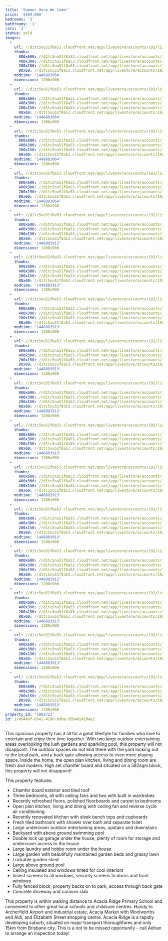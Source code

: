 ```yaml
---
title: 'Summer Here We Come!'
price: '$409,000'
bedrooms: '3'
bathrooms: '1'
cars: '2'
status: sold
images:
  -
    url: //d1tc5nu51f8a53.cloudfront.net/app/livestore/accounts/192/listings/642950/images/Front_6781830532_20151130092809.jpg
    thumbs:
      800x600: //d1tc5nu51f8a53.cloudfront.net/app/livestore/accounts/192/listings/642950/images/Front_6781830532_20151130092809_800x600.jpg
      400x300: //d1tc5nu51f8a53.cloudfront.net/app/livestore/accounts/192/listings/642950/images/Front_6781830532_20151130092809_400x300.jpg
      200x150: //d1tc5nu51f8a53.cloudfront.net/app/livestore/accounts/192/listings/642950/images/Front_6781830532_20151130092809_200x150.jpg
      80x60: //d1tc5nu51f8a53.cloudfront.net/app/livestore/accounts/192/listings/642950/images/Front_6781830532_20151130092809_80x60.jpg
    modtime: '1448883064'
    dimensions: 1200x900
  -
    url: //d1tc5nu51f8a53.cloudfront.net/app/livestore/accounts/192/listings/642950/images/Kitchen-Living_7887827163_20151130092914.jpg
    thumbs:
      800x600: //d1tc5nu51f8a53.cloudfront.net/app/livestore/accounts/192/listings/642950/images/Kitchen-Living_7887827163_20151130092914_800x600.jpg
      400x300: //d1tc5nu51f8a53.cloudfront.net/app/livestore/accounts/192/listings/642950/images/Kitchen-Living_7887827163_20151130092914_400x300.jpg
      200x150: //d1tc5nu51f8a53.cloudfront.net/app/livestore/accounts/192/listings/642950/images/Kitchen-Living_7887827163_20151130092914_200x150.jpg
      80x60: //d1tc5nu51f8a53.cloudfront.net/app/livestore/accounts/192/listings/642950/images/Kitchen-Living_7887827163_20151130092914_80x60.jpg
    modtime: '1448883064'
    dimensions: 1200x900
  -
    url: //d1tc5nu51f8a53.cloudfront.net/app/livestore/accounts/192/listings/642950/images/Living2_3304457576_20151130092852.jpg
    thumbs:
      800x600: //d1tc5nu51f8a53.cloudfront.net/app/livestore/accounts/192/listings/642950/images/Living2_3304457576_20151130092852_800x600.jpg
      400x300: //d1tc5nu51f8a53.cloudfront.net/app/livestore/accounts/192/listings/642950/images/Living2_3304457576_20151130092852_400x300.jpg
      200x150: //d1tc5nu51f8a53.cloudfront.net/app/livestore/accounts/192/listings/642950/images/Living2_3304457576_20151130092852_200x150.jpg
      80x60: //d1tc5nu51f8a53.cloudfront.net/app/livestore/accounts/192/listings/642950/images/Living2_3304457576_20151130092852_80x60.jpg
    modtime: '1448883064'
    dimensions: 1200x900
  -
    url: //d1tc5nu51f8a53.cloudfront.net/app/livestore/accounts/192/listings/642950/images/Kitchen_4954442154_20151130092837.jpg
    thumbs:
      800x600: //d1tc5nu51f8a53.cloudfront.net/app/livestore/accounts/192/listings/642950/images/Kitchen_4954442154_20151130092837_800x600.jpg
      400x300: //d1tc5nu51f8a53.cloudfront.net/app/livestore/accounts/192/listings/642950/images/Kitchen_4954442154_20151130092837_400x300.jpg
      200x150: //d1tc5nu51f8a53.cloudfront.net/app/livestore/accounts/192/listings/642950/images/Kitchen_4954442154_20151130092837_200x150.jpg
      80x60: //d1tc5nu51f8a53.cloudfront.net/app/livestore/accounts/192/listings/642950/images/Kitchen_4954442154_20151130092837_80x60.jpg
    modtime: '1448883064'
    dimensions: 1200x900
  -
    url: //d1tc5nu51f8a53.cloudfront.net/app/livestore/accounts/192/listings/642950/images/_MG_8545_201905663_20151130094456.jpg
    thumbs:
      800x600: //d1tc5nu51f8a53.cloudfront.net/app/livestore/accounts/192/listings/642950/images/_MG_8545_201905663_20151130094456_800x600.jpg
      400x300: //d1tc5nu51f8a53.cloudfront.net/app/livestore/accounts/192/listings/642950/images/_MG_8545_201905663_20151130094456_400x300.jpg
      200x150: //d1tc5nu51f8a53.cloudfront.net/app/livestore/accounts/192/listings/642950/images/_MG_8545_201905663_20151130094456_200x150.jpg
      80x60: //d1tc5nu51f8a53.cloudfront.net/app/livestore/accounts/192/listings/642950/images/_MG_8545_201905663_20151130094456_80x60.jpg
    modtime: '1448883913'
    dimensions: 1200x900
  -
    url: //d1tc5nu51f8a53.cloudfront.net/app/livestore/accounts/192/listings/642950/images/Deck_891994703_20151130092718.jpg
    thumbs:
      800x600: //d1tc5nu51f8a53.cloudfront.net/app/livestore/accounts/192/listings/642950/images/Deck_891994703_20151130092718_800x600.jpg
      400x300: //d1tc5nu51f8a53.cloudfront.net/app/livestore/accounts/192/listings/642950/images/Deck_891994703_20151130092718_400x300.jpg
      200x150: //d1tc5nu51f8a53.cloudfront.net/app/livestore/accounts/192/listings/642950/images/Deck_891994703_20151130092718_200x150.jpg
      80x60: //d1tc5nu51f8a53.cloudfront.net/app/livestore/accounts/192/listings/642950/images/Deck_891994703_20151130092718_80x60.jpg
    modtime: '1448883913'
    dimensions: 1200x900
  -
    url: //d1tc5nu51f8a53.cloudfront.net/app/livestore/accounts/192/listings/642950/images/Patio_7742873282_20151130092719.jpg
    thumbs:
      800x600: //d1tc5nu51f8a53.cloudfront.net/app/livestore/accounts/192/listings/642950/images/Patio_7742873282_20151130092719_800x600.jpg
      400x300: //d1tc5nu51f8a53.cloudfront.net/app/livestore/accounts/192/listings/642950/images/Patio_7742873282_20151130092719_400x300.jpg
      200x150: //d1tc5nu51f8a53.cloudfront.net/app/livestore/accounts/192/listings/642950/images/Patio_7742873282_20151130092719_200x150.jpg
      80x60: //d1tc5nu51f8a53.cloudfront.net/app/livestore/accounts/192/listings/642950/images/Patio_7742873282_20151130092719_80x60.jpg
    modtime: '1448883913'
    dimensions: 1200x900
  -
    url: //d1tc5nu51f8a53.cloudfront.net/app/livestore/accounts/192/listings/642950/images/Pool-room_5649633361_20151130092806.jpg
    thumbs:
      800x600: //d1tc5nu51f8a53.cloudfront.net/app/livestore/accounts/192/listings/642950/images/Pool-room_5649633361_20151130092806_800x600.jpg
      400x300: //d1tc5nu51f8a53.cloudfront.net/app/livestore/accounts/192/listings/642950/images/Pool-room_5649633361_20151130092806_400x300.jpg
      200x150: //d1tc5nu51f8a53.cloudfront.net/app/livestore/accounts/192/listings/642950/images/Pool-room_5649633361_20151130092806_200x150.jpg
      80x60: //d1tc5nu51f8a53.cloudfront.net/app/livestore/accounts/192/listings/642950/images/Pool-room_5649633361_20151130092806_80x60.jpg
    modtime: '1448883913'
    dimensions: 1200x900
  -
    url: //d1tc5nu51f8a53.cloudfront.net/app/livestore/accounts/192/listings/642950/images/Bed1_140941045_20151130092830.jpg
    thumbs:
      800x600: //d1tc5nu51f8a53.cloudfront.net/app/livestore/accounts/192/listings/642950/images/Bed1_140941045_20151130092830_800x600.jpg
      400x300: //d1tc5nu51f8a53.cloudfront.net/app/livestore/accounts/192/listings/642950/images/Bed1_140941045_20151130092830_400x300.jpg
      200x150: //d1tc5nu51f8a53.cloudfront.net/app/livestore/accounts/192/listings/642950/images/Bed1_140941045_20151130092830_200x150.jpg
      80x60: //d1tc5nu51f8a53.cloudfront.net/app/livestore/accounts/192/listings/642950/images/Bed1_140941045_20151130092830_80x60.jpg
    modtime: '1448883913'
    dimensions: 1200x900
  -
    url: //d1tc5nu51f8a53.cloudfront.net/app/livestore/accounts/192/listings/642950/images/Bedone_9561042889_20151130092816.jpg
    thumbs:
      800x600: //d1tc5nu51f8a53.cloudfront.net/app/livestore/accounts/192/listings/642950/images/Bedone_9561042889_20151130092816_800x600.jpg
      400x300: //d1tc5nu51f8a53.cloudfront.net/app/livestore/accounts/192/listings/642950/images/Bedone_9561042889_20151130092816_400x300.jpg
      200x150: //d1tc5nu51f8a53.cloudfront.net/app/livestore/accounts/192/listings/642950/images/Bedone_9561042889_20151130092816_200x150.jpg
      80x60: //d1tc5nu51f8a53.cloudfront.net/app/livestore/accounts/192/listings/642950/images/Bedone_9561042889_20151130092816_80x60.jpg
    modtime: '1448883913'
    dimensions: 1200x900
  -
    url: //d1tc5nu51f8a53.cloudfront.net/app/livestore/accounts/192/listings/642950/images/Bed3_85929161_20151130092913.jpg
    thumbs:
      800x600: //d1tc5nu51f8a53.cloudfront.net/app/livestore/accounts/192/listings/642950/images/Bed3_85929161_20151130092913_800x600.jpg
      400x300: //d1tc5nu51f8a53.cloudfront.net/app/livestore/accounts/192/listings/642950/images/Bed3_85929161_20151130092913_400x300.jpg
      200x150: //d1tc5nu51f8a53.cloudfront.net/app/livestore/accounts/192/listings/642950/images/Bed3_85929161_20151130092913_200x150.jpg
      80x60: //d1tc5nu51f8a53.cloudfront.net/app/livestore/accounts/192/listings/642950/images/Bed3_85929161_20151130092913_80x60.jpg
    modtime: '1448883913'
    dimensions: 1200x900
  -
    url: //d1tc5nu51f8a53.cloudfront.net/app/livestore/accounts/192/listings/642950/images/Living3_4444967224_20151130092845.jpg
    thumbs:
      800x600: //d1tc5nu51f8a53.cloudfront.net/app/livestore/accounts/192/listings/642950/images/Living3_4444967224_20151130092845_800x600.jpg
      400x300: //d1tc5nu51f8a53.cloudfront.net/app/livestore/accounts/192/listings/642950/images/Living3_4444967224_20151130092845_400x300.jpg
      200x150: //d1tc5nu51f8a53.cloudfront.net/app/livestore/accounts/192/listings/642950/images/Living3_4444967224_20151130092845_200x150.jpg
      80x60: //d1tc5nu51f8a53.cloudfront.net/app/livestore/accounts/192/listings/642950/images/Living3_4444967224_20151130092845_80x60.jpg
    modtime: '1448883913'
    dimensions: 1200x900
  -
    url: //d1tc5nu51f8a53.cloudfront.net/app/livestore/accounts/192/listings/642950/images/Bathroom_5354772173_20151130092844.jpg
    thumbs:
      800x600: //d1tc5nu51f8a53.cloudfront.net/app/livestore/accounts/192/listings/642950/images/Bathroom_5354772173_20151130092844_800x600.jpg
      400x300: //d1tc5nu51f8a53.cloudfront.net/app/livestore/accounts/192/listings/642950/images/Bathroom_5354772173_20151130092844_400x300.jpg
      200x150: //d1tc5nu51f8a53.cloudfront.net/app/livestore/accounts/192/listings/642950/images/Bathroom_5354772173_20151130092844_200x150.jpg
      80x60: //d1tc5nu51f8a53.cloudfront.net/app/livestore/accounts/192/listings/642950/images/Bathroom_5354772173_20151130092844_80x60.jpg
    modtime: '1448883913'
    dimensions: 1200x900
  -
    url: //d1tc5nu51f8a53.cloudfront.net/app/livestore/accounts/192/listings/642950/images/Backyard2_1015291460_20151130092734.jpg
    thumbs:
      800x600: //d1tc5nu51f8a53.cloudfront.net/app/livestore/accounts/192/listings/642950/images/Backyard2_1015291460_20151130092734_800x600.jpg
      400x300: //d1tc5nu51f8a53.cloudfront.net/app/livestore/accounts/192/listings/642950/images/Backyard2_1015291460_20151130092734_400x300.jpg
      200x150: //d1tc5nu51f8a53.cloudfront.net/app/livestore/accounts/192/listings/642950/images/Backyard2_1015291460_20151130092734_200x150.jpg
      80x60: //d1tc5nu51f8a53.cloudfront.net/app/livestore/accounts/192/listings/642950/images/Backyard2_1015291460_20151130092734_80x60.jpg
    modtime: '1448883913'
    dimensions: 1200x900
  -
    url: //d1tc5nu51f8a53.cloudfront.net/app/livestore/accounts/192/listings/642950/images/Backyard_3283641487_20151130092655.jpg
    thumbs:
      800x600: //d1tc5nu51f8a53.cloudfront.net/app/livestore/accounts/192/listings/642950/images/Backyard_3283641487_20151130092655_800x600.jpg
      400x300: //d1tc5nu51f8a53.cloudfront.net/app/livestore/accounts/192/listings/642950/images/Backyard_3283641487_20151130092655_400x300.jpg
      200x150: //d1tc5nu51f8a53.cloudfront.net/app/livestore/accounts/192/listings/642950/images/Backyard_3283641487_20151130092655_200x150.jpg
      80x60: //d1tc5nu51f8a53.cloudfront.net/app/livestore/accounts/192/listings/642950/images/Backyard_3283641487_20151130092655_80x60.jpg
    modtime: '1448883913'
    dimensions: 1200x900
  -
    url: //d1tc5nu51f8a53.cloudfront.net/app/livestore/accounts/192/listings/642950/images/Deck3_6130552292_20151130092754.jpg
    thumbs:
      800x600: //d1tc5nu51f8a53.cloudfront.net/app/livestore/accounts/192/listings/642950/images/Deck3_6130552292_20151130092754_800x600.jpg
      400x300: //d1tc5nu51f8a53.cloudfront.net/app/livestore/accounts/192/listings/642950/images/Deck3_6130552292_20151130092754_400x300.jpg
      200x150: //d1tc5nu51f8a53.cloudfront.net/app/livestore/accounts/192/listings/642950/images/Deck3_6130552292_20151130092754_200x150.jpg
      80x60: //d1tc5nu51f8a53.cloudfront.net/app/livestore/accounts/192/listings/642950/images/Deck3_6130552292_20151130092754_80x60.jpg
    modtime: '1448883913'
    dimensions: 1200x900
property_id: '1802723'
id: 1749449f-6041-4190-bdba-95b4d242dae2
---
```

This spacious property has it all for a great lifestyle for families who love to entertain and enjoy their time together. With two large outdoor entertaining areas overlooking the lush gardens and sparkling pool, this property will not disappoint. The outdoor spaces do not end there with the yard looking out to the local park, and a back gate allowing access to even more playing space. Inside the home, the open plan kitchen, living and dining room are fresh  and modern. High set chamfer board and situated on a 582sqm block, this property will not disappoint!

This property features:

*  Chamfer board exterior and tiled roof
*  Three bedrooms, all with ceiling fans and two with built in wardrobes
*  Recently refreshed floors, polished floorboards and carpet to bedrooms
*  Open plan kitchen, living and dining with ceiling fan and reverse cycle air conditioning
*  Recently renovated kitchen with sleek bench tops and cupboards
*  Fresh tiled bathroom with shower over bath and separate toilet
*  Large undercover outdoor entertaining areas, upstairs and downstairs
*  Backyard with above ground swimming pool
*  Double lock up garage under the house, plenty of room for storage and undercover access to the house
*  Large laundry and hobby room under the house
*  Large garden with beautifully maintained garden beds and grassy lawn
*  Lockable garden shed
*  Large above ground pool
*  Ceiling insulated and windows tinted for cool interiors
*  Insect screens to all windows, security screens to doors and front windows
*  Fully fenced block, property backs on to park, access through back gate
*  Concrete driveway and caravan slab

This property is within walking distance to Acacia Ridge Primary School and convenient to other great local schools and childcare centres. Handy to Archerfield Airport and industrial estate, Acacia Market with Woolworths and Aldi, and Elizabeth Street shopping centre. Acacia Ridge is a rapidly developing suburb, situated on major transport thoroughfares and only 15km from Brisbane city. This is a not to be missed opportunity - call Adrian to arrange an inspection today!